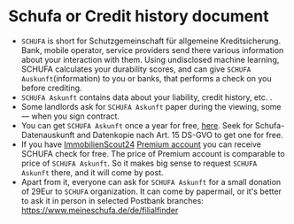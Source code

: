 # Schufa or Credit history document

- `SCHUFA` is short for Schutzgemeinschaft für allgemeine Kreditsicherung. Bank, mobile operator, service providers send there various information about your interaction with them.
Using undisclosed machine learning, SCHUFA calculates your durability scores, and can give `SCHUFA Auskunft`(information) to you or banks, that performs a check on you before crediting.
- `SCHUFA Askunft` contains data about your liability, credit history, etc. .
- Some landlords ask for `SCHUFA Askunft` paper during the viewing, some — when you sign contract.  
- You can get `SCHUFA Askunft` once a year for free, [here](http://www.meineschufa.de/). Seek for Schufa-Datenauskunft and Datenkopie nach Art. 15 DS-GVO to get one for free.
- If you have [ImmobilienScout24](https://www.immobilienscout24.de/) [Premium account](https://www.immobilienscout24.de/meinkonto/premium-mitgliedschaft/) you can receive SCHUFA check for free.
The price of Premium account is comparable to price of `SCHUFA Askunft`. So it makes big sense to request `SCHUFA Askunft` there, and it will come by post.
- Apart from it, everyone can ask for `SCHUFA Askunft` for a small donation of 29Eur to `SCHUFA` organization. 
It can come by papermail, or it's better to ask it in person in selected Postbank branches: https://www.meineschufa.de/de/filialfinder
